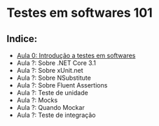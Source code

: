 # Testes em softwares 101

## Indice:
* [Aula 0: Introdução a testes em softwares](Aula_0.md)
* Aula ?: Sobre .NET Core 3.1
* Aula ?: Sobre xUnit.net
* Aula ?: Sobre NSubstitute
* Aula ?: Sobre Fluent Assertions
* Aula ?: Teste de unidade
* Aula ?: Mocks
* Aula ?: Quando Mockar
* Aula ?: Teste de integração
